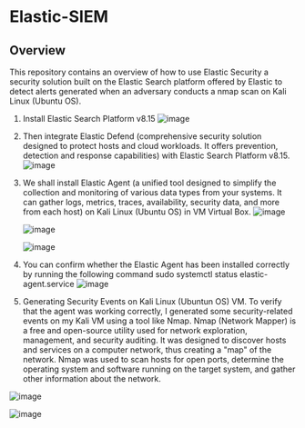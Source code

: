 # Elastic-SIEM

## Overview

This repository contains an overview of how to use Elastic Security a security solution built on the Elastic Search platform offered by Elastic to detect alerts generated when an adversary conducts a nmap scan on Kali Linux (Ubuntu OS).

1. Install Elastic Search Platform v8.15
   ![image](https://github.com/user-attachments/assets/2d6f016a-6003-4bac-86a9-aebf8216a320)

2. Then integrate Elastic Defend (comprehensive security solution designed to protect hosts and cloud workloads. It offers prevention, detection and response capabilities) with Elastic Search Platform v8.15.
   ![image](https://github.com/user-attachments/assets/90f4c0c0-3333-4ddd-96b5-6bedd3871142)

3. We shall install Elastic Agent (a unified tool designed to simplify the collection and monitoring of various data types from your systems.
   It can gather logs, metrics, traces, availability, security data, and more from each host) on Kali Linux (Ubuntu OS) in VM Virtual Box.
   ![image](https://github.com/user-attachments/assets/75c82d8f-7bcf-4e28-926a-04d0dc88b912)

   ![image](https://github.com/user-attachments/assets/1d580745-e819-4d8a-bf85-a82302e95636)

   ![image](https://github.com/user-attachments/assets/f72be1ca-e253-4619-977e-627b15dbe744)

4. You can confirm whether the Elastic Agent has been installed correctly by running the following command
   sudo systemctl status elastic-agent.service
   ![image](https://github.com/user-attachments/assets/b4262002-5257-480e-9588-25b1e833a7c7)

5. Generating Security Events on Kali Linux (Ubuntun OS) VM.
   To verify that the agent was working correctly, I generated some security-related events on my Kali VM using a tool like Nmap.
   Nmap (Network Mapper) is a free and open-source utility used for network exploration, management, and security auditing.
   It was designed to discover hosts and services on a computer network, thus creating a "map" of the network.
   Nmap was used to scan hosts for open ports, determine the operating system and software running on the target system, and gather other information about the network.

![image](https://github.com/user-attachments/assets/2d8d6c4b-21b7-4926-abb4-13b5616aa248)

![image](https://github.com/user-attachments/assets/29fd33ca-5e1d-4d17-b7e0-a397b4b31c99)
